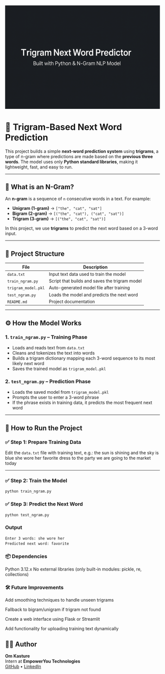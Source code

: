 ![Banner](assets/banner.png)

# 🧠 Trigram-Based Next Word Prediction

This project builds a simple **next-word prediction system** using **trigrams**, a type of n-gram where predictions are made based on the **previous three words**. The model uses only **Python standard libraries**, making it lightweight, fast, and easy to run.

---

## 📘 What is an N-Gram?

An **n-gram** is a sequence of `n` consecutive words in a text. For example:

- **Unigram (1-gram)** → `["the", "cat", "sat"]`
- **Bigram (2-gram)** → `[("the", "cat"), ("cat", "sat")]`
- **Trigram (3-gram)** → `[("the", "cat", "sat")]`

In this project, we use **trigrams** to predict the next word based on a 3-word input.

---

## 📁 Project Structure

| File                | Description                                     |
|---------------------|-------------------------------------------------|
| `data.txt`          | Input text data used to train the model         |
| `train_ngram.py`    | Script that builds and saves the trigram model  |
| `trigram_model.pkl` | Auto-generated model file after training        |
| `test_ngram.py`     | Loads the model and predicts the next word      |
| `README.md`         | Project documentation                           |

---

## ⚙️ How the Model Works

### 1. `train_ngram.py` – Training Phase

- Loads and reads text from `data.txt`
- Cleans and tokenizes the text into words
- Builds a trigram dictionary mapping each 3-word sequence to its most likely next word
- Saves the trained model as `trigram_model.pkl`

### 2. `test_ngram.py` – Prediction Phase

- Loads the saved model from `trigram_model.pkl`
- Prompts the user to enter a 3-word phrase
- If the phrase exists in training data, it predicts the most frequent next word

---

## 🚀 How to Run the Project

### ✅ Step 1: Prepare Training Data

Edit the `data.txt` file with training text, e.g.:
the sun is shining and the sky is blue
she wore her favorite dress to the party
we are going to the market today


---

### ✅ Step 2: Train the Model

```bash
python train_ngram.py
```
### ✅ Step 3: Predict the Next Word
```bash
python test_ngram.py
```
### Output
```bash
Enter 3 words: she wore her
Predicted next word: favorite
```
### 📦 Dependencies
Python 3.12.x
No external libraries (only built-in modules: pickle, re, collections)

### 🛠️ Future Improvements
Add smoothing techniques to handle unseen trigrams

Fallback to bigram/unigram if trigram not found

Create a web interface using Flask or Streamlit

Add functionality for uploading training text dynamically

## 🙋‍♂️ Author

**Om Kasture**  
Intern at **EmpowerYou Technologies**  
[GitHub](https://github.com/omkasture) • [LinkedIn](https://www.linkedin.com/in/om-kasture)

